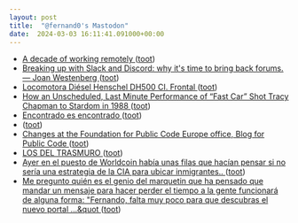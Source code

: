 ```yaml
---
layout: post
title:  "@fernand0's Mastodon"
date:  2024-03-03 16:11:41.091000+00:00
---
```

*  [A decade of working remotely ](https://lynnandtonic.com/thoughts/entries/a-decade-of-working-remotely) ([toot](https://mastodon.social/@fernand0/112032632084301199))
*  [Breaking up with Slack and Discord: why it's time to bring back forums. — Joan Westenberg ](https://joanwestenberg.com/blog/breaking-up-with-slack-and-discord-why-its-time-to-bring-back-forum) ([toot](https://mastodon.social/@fernand0/112032505839686503))
*  [Locomotora Diésel Henschel DH500 CI. Frontal ](https://www.flickr.com/photos/fernand0/53530748788) ([toot](https://mastodon.social/@fernand0/112032307084899510))
*  [How an Unscheduled, Last Minute Performance of “Fast Car” Shot Tracy Chapman to Stardom in 1988 ](https://www.openculture.com/2024/02/how-an-unscheduled-last-minute-performance-of-fast-car-shot-tracy-chapman-to-stardom-in-1988.htm) ([toot](https://mastodon.social/@fernand0/112032237840315489))
*  [Encontrado es encontrado ](https://mastodon.social/@fernand0/112032056523820374) ([toot](https://mastodon.social/@fernand0/112032056523820374))
*  [ ](https://todon.eu/@mondadientes) ([toot](https://mastodon.social/@fernand0/112032054814179074))
*  [Changes at the Foundation for Public Code Europe office, Blog for Public Code ](https://blog.publiccode.net/news/2024/02/28/changes-at-the-europe-office.htm) ([toot](https://mastodon.social/@fernand0/112031712151923561))
*  [LOS DEL TRASMURO ](https://youtu.be/ZOg7bbycAB) ([toot](https://mastodon.social/@fernand0/112031564257718522))
*  [Ayer en el puesto de Worldcoin había unas filas que hacían pensar si no sería una estrategia de la CIA para ubicar inmigrantes.. ](https://mastodon.social/@fernand0/112031542501252365) ([toot](https://mastodon.social/@fernand0/112031542501252365))
*  [Me pregunto quién es el genio del marquetin que ha pensado que mandar un mensaje para hacer perder el tiempo a la gente funcionará de alguna forma: &quot;Fernando, falta muy poco para que descubras el nuevo portal ...&quot ](https://mastodon.social/@fernand0/112031403383450847) ([toot](https://mastodon.social/@fernand0/112031403383450847))

